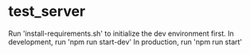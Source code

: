 # test_server
Run 'install-requirements.sh' to initialize the dev environment first.
In development, run 'npm run start-dev'
In production, run 'npm run start'